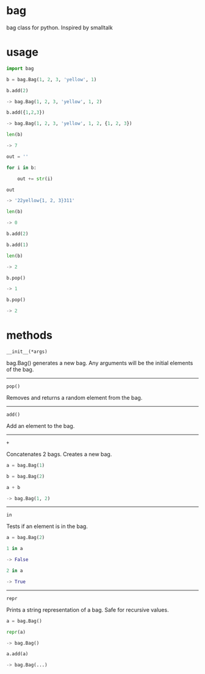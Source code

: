 # bag
bag class for python. Inspired by smalltalk

# usage

```python
import bag

b = bag.Bag(1, 2, 3, 'yellow', 1)

b.add(2)

-> bag.Bag(1, 2, 3, 'yellow', 1, 2)

b.add({1,2,3})

-> bag.Bag(1, 2, 3, 'yellow', 1, 2, {1, 2, 3})

len(b)

-> 7

out = ''

for i in b:

    out += str(i)

out

-> '22yellow{1, 2, 3}311'

len(b)

-> 0

b.add(2)

b.add(1)

len(b)

-> 2

b.pop()

-> 1

b.pop()

-> 2
```

# methods

`__init__(*args)`

bag.Bag() generates a new bag. Any arguments will be the initial
elements of the bag.

---

`pop()`

Removes and returns a random element from the bag.

---

`add()`

Add an element to the bag.

---

`+`

Concatenates 2 bags. Creates a new bag.

```python
a = bag.Bag(1)

b = bag.Bag(2)

a + b

-> bag.Bag(1, 2)
```
---

`in`

Tests if an element is in the bag.

```python
a = bag.Bag(2)

1 in a

-> False

2 in a

-> True
```

---

`repr`

Prints a string representation of a bag. Safe for recursive values.

```python
a = bag.Bag()

repr(a)

-> bag.Bag()

a.add(a)

-> bag.Bag(...)
```
